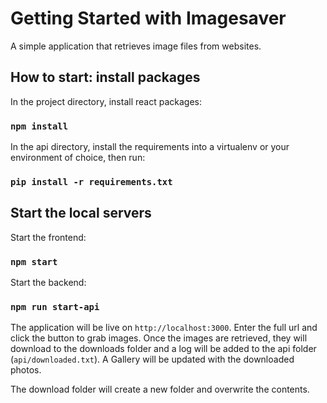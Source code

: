# Getting Started with Imagesaver

A simple application that retrieves image files from websites.

## How to start: install packages

In the project directory, install react packages:

### `npm install`

In the api directory, install the requirements into a virtualenv or your environment of choice, then run:

### `pip install -r requirements.txt`

## Start the local servers

Start the frontend:

### `npm start`

Start the backend:

### `npm run start-api`

The application will be live on `http://localhost:3000`. Enter the full url and click the button to grab images. Once the images are retrieved, they will download to the downloads folder and a log will be added to the api folder (`api/downloaded.txt`). A Gallery will be updated with the downloaded photos.

The download folder will create a new folder and overwrite the contents.
